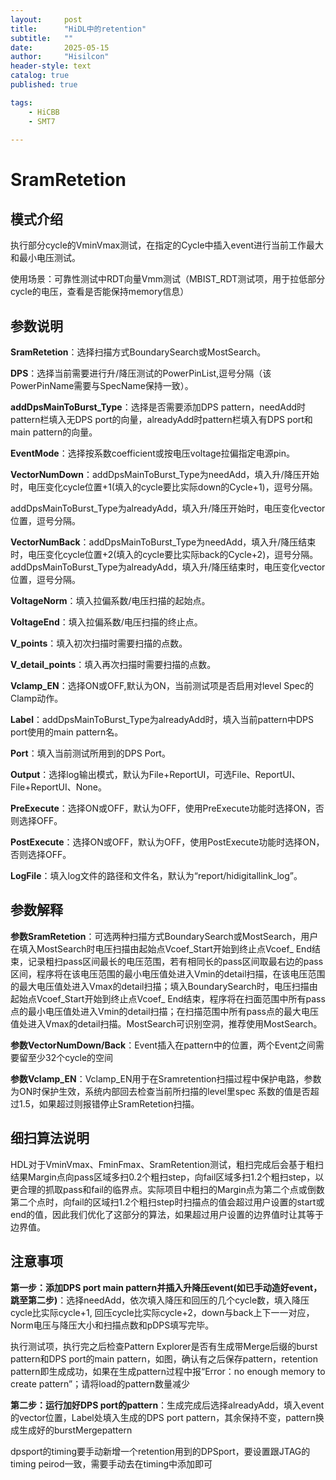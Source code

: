 ```yaml
---
layout:     post
title:      "HiDL中的retention"
subtitle:   ""
date:       2025-05-15
author:     "Hisilcon"
header-style: text
catalog: true
published: true

tags:
    - HiCBB
    - SMT7
    
---
```

# SramRetetion

## 模式介绍

执行部分cycle的VminVmax测试，在指定的Cycle中插入event进行当前工作最大和最小电压测试。

使用场景：可靠性测试中RDT向量Vmm测试（MBIST_RDT测试项，用于拉低部分cycle的电压，查看是否能保持memory信息）

## 参数说明

**SramRetetion**：选择扫描方式BoundarySearch或MostSearch。

**DPS**：选择当前需要进行升/降压测试的PowerPinList,逗号分隔（该PowerPinName需要与SpecName保持一致）。

**addDpsMainToBurst_Type**：选择是否需要添加DPS pattern，needAdd时pattern栏填入无DPS port的向量，alreadyAdd时pattern栏填入有DPS port和main pattern的向量。

**EventMode**：选择按系数coefficient或按电压voltage拉偏指定电源pin。

**VectorNumDown**：addDpsMainToBurst_Type为needAdd，填入升/降压开始时，电压变化cycle位置+1(填入的cycle要比实际down的Cycle+1)，逗号分隔。

addDpsMainToBurst_Type为alreadyAdd，填入升/降压开始时，电压变化vector位置，逗号分隔。

**VectorNumBack**：addDpsMainToBurst_Type为needAdd，填入升/降压结束时，电压变化cycle位置+2(填入的cycle要比实际back的Cycle+2)，逗号分隔。
addDpsMainToBurst_Type为alreadyAdd，填入升/降压结束时，电压变化vector位置，逗号分隔。

**VoltageNorm**：填入拉偏系数/电压扫描的起始点。

**VoltageEnd**：填入拉偏系数/电压扫描的终止点。

**V_points**：填入初次扫描时需要扫描的点数。

**V_detail_points**：填入再次扫描时需要扫描的点数。

**Vclamp_EN**：选择ON或OFF,默认为ON，当前测试项是否启用对level Spec的Clamp动作。

**Label**：addDpsMainToBurst_Type为alreadyAdd时，填入当前pattern中DPS port使用的main pattern名。

**Port**：填入当前测试所用到的DPS Port。

**Output**：选择log输出模式，默认为File+ReportUI，可选File、ReportUI、File+ReportUI、None。

**PreExecute**：选择ON或OFF，默认为OFF，使用PreExecute功能时选择ON，否则选择OFF。

**PostExecute**：选择ON或OFF，默认为OFF，使用PostExecute功能时选择ON，否则选择OFF。

**LogFile**：填入log文件的路径和文件名，默认为“report/hidigitallink_log”。

## 参数解释

**参数SramRetetion**：可选两种扫描方式BoundarySearch或MostSearch，用户在填入MostSearch时电压扫描由起始点Vcoef_Start开始到终止点Vcoef_ End结束，记录粗扫pass区间最长的电压范围，若有相同长的pass区间取最右边的pass区间，程序将在该电压范围的最小电压值处进入Vmin的detail扫描，在该电压范围的最大电压值处进入Vmax的detail扫描；填入BoundarySearch时，电压扫描由起始点Vcoef_Start开始到终止点Vcoef_ End结束，程序将在扫面范围中所有pass点的最小电压值处进入Vmin的detail扫描；在扫描范围中所有pass点的最大电压值处进入Vmax的detail扫描。MostSearch可识别空洞，推荐使用MostSearch。

**参数VectorNumDown/Back**：Event插入在pattern中的位置，两个Event之间需要留至少32个cycle的空间

**参数Vclamp_EN**：Vclamp_EN用于在Sramretention扫描过程中保护电路，参数为ON时保护生效，系统内部回去检查当前所扫描的level里spec 系数的值是否超过1.5，如果超过则报错停止SramRetetion扫描。

## 细扫算法说明
HDL对于VminVmax、FminFmax、SramRetention测试，粗扫完成后会基于粗扫结果Margin点向pass区域多扫0.2个粗扫step，向fail区域多扫1.2个粗扫step，以更合理的抓取pass和fail的临界点。实际项目中粗扫的Margin点为第二个点或倒数第二个点时，向fail的区域扫1.2个粗扫step时扫描点的值会超过用户设置的start或end的值，因此我们优化了这部分的算法，如果超过用户设置的边界值时让其等于边界值。

## 注意事项

**第一步：添加DPS port main pattern并插入升降压event(如已手动造好event，跳至第二步)**：选择needAdd，依次填入降压和回压的几个cycle数，填入降压cycle比实际cycle+1, 回压cycle比实际cycle+2，down与back上下一一对应，Norm电压与降压大小和扫描点数和pDPS填写完毕。

执行测试项，执行完之后检查Pattern Explorer是否有生成带Merge后缀的burst pattern和DPS port的main pattern，如图，确认有之后保存pattern，retention pattern即生成成功，如果在生成pattern过程中报“Error：no enough memory to create pattern”；请将load的pattern数量减少

**第二步：运行加好DPS port的pattern**：生成完成后选择alreadyAdd，填入event的vector位置，Label处填入生成的DPS port pattern，其余保持不变，pattern换成生成好的burstMergepattern

dpsport的timing要手动新增一个retention用到的DPSport，要设置跟JTAG的timing peirod一致，需要手动去在timing中添加即可

